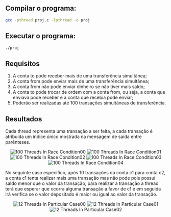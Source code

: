 ## Compilar o programa:
```bash
gcc -pthread proj.c -lpthread -o proj
```
## Executar o programa:
```bash
./proj
```
## Requisitos
1. A conta to pode receber mais de uma transferência simultânea;
2. A conta from pode enviar mais de uma transferência simultânea;
3. A conta from não pode enviar dinheiro se não tiver mais saldo;
4. A conta to pode trocar de ordem com a conta from, ou seja, a conta que enviava pode
receber e a conta que recebia pode enviar;
5. Poderão ser realizadas até 100 transações simultâneas de transferência.

## Resultados
Cada thread representa uma transação a ser feita,
a cada transação é atribuída um índice único mostrada
na mensagem de saída entre parênteses.

<div align="center">
  <img src="https://i.imgur.com/yM97EMs.png" alt="100 Threads In Race Condition00">
  <img src="https://i.imgur.com/fo6ppA2.png" alt="100 Threads In Race Condition01">
  <img src="https://i.imgur.com/axysF8Z.png" alt="100 Threads In Race Condition02">
  <img src="https://i.imgur.com/eWy77t9.png" alt="100 Threads In Race Condition03">
  <img src="https://i.imgur.com/qWK9x24.png" alt="100 Threads In Race Condition04">
</div>

No seguinte caso específico, após 10 transações da conta c1 para conta c2,
a conta c1 tenta realizar mais uma transação mas não pode
pois possuí saldo menor que o valor da transação, para realizar
a transação a thread terá que esperar que ocorra
alguma transação a favor de c1 e em seguida irá verifica se
o valor depositado é maior ou igual ao valor da transação.

<div align="center">
  <img src="https://i.imgur.com/mFVABHX.png" alt="12 Threads In Particular Case00">
  <img src="https://i.imgur.com/dLQJ6t3.png" alt="12 Threads In Particular Case01">
  <img src="https://i.imgur.com/UoTl1cA.png" alt="12 Threads In Particular Case02">
</div>

